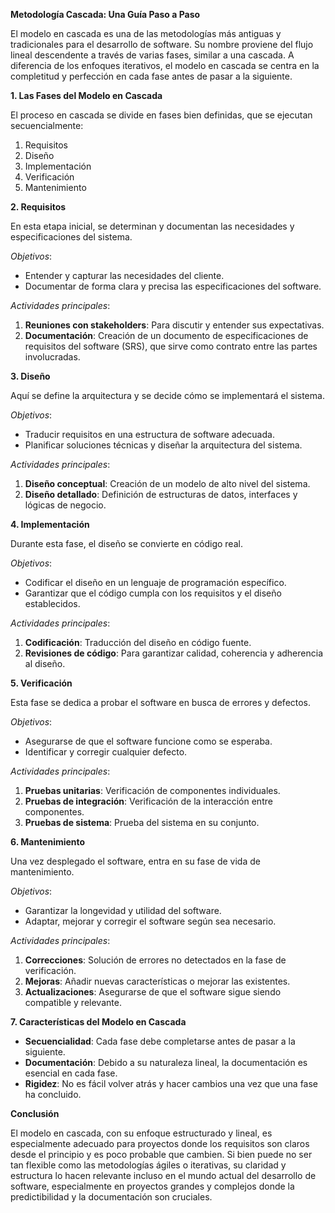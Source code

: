 **Metodología Cascada: Una Guía Paso a Paso**

El modelo en cascada es una de las metodologías más antiguas y tradicionales para el desarrollo de software. Su nombre proviene del flujo lineal descendente a través de varias fases, similar a una cascada. A diferencia de los enfoques iterativos, el modelo en cascada se centra en la completitud y perfección en cada fase antes de pasar a la siguiente.

**1. Las Fases del Modelo en Cascada**

El proceso en cascada se divide en fases bien definidas, que se ejecutan secuencialmente:

1. Requisitos
2. Diseño
3. Implementación
4. Verificación
5. Mantenimiento

**2. Requisitos**

En esta etapa inicial, se determinan y documentan las necesidades y especificaciones del sistema.

*Objetivos*:
- Entender y capturar las necesidades del cliente.
- Documentar de forma clara y precisa las especificaciones del software.

*Actividades principales*:
1. **Reuniones con stakeholders**: Para discutir y entender sus expectativas.
2. **Documentación**: Creación de un documento de especificaciones de requisitos del software (SRS), que sirve como contrato entre las partes involucradas.

**3. Diseño**

Aquí se define la arquitectura y se decide cómo se implementará el sistema.

*Objetivos*:
- Traducir requisitos en una estructura de software adecuada.
- Planificar soluciones técnicas y diseñar la arquitectura del sistema.

*Actividades principales*:
1. **Diseño conceptual**: Creación de un modelo de alto nivel del sistema.
2. **Diseño detallado**: Definición de estructuras de datos, interfaces y lógicas de negocio.

**4. Implementación**

Durante esta fase, el diseño se convierte en código real.

*Objetivos*:
- Codificar el diseño en un lenguaje de programación específico.
- Garantizar que el código cumpla con los requisitos y el diseño establecidos.

*Actividades principales*:
1. **Codificación**: Traducción del diseño en código fuente.
2. **Revisiones de código**: Para garantizar calidad, coherencia y adherencia al diseño.

**5. Verificación**

Esta fase se dedica a probar el software en busca de errores y defectos.

*Objetivos*:
- Asegurarse de que el software funcione como se esperaba.
- Identificar y corregir cualquier defecto.

*Actividades principales*:
1. **Pruebas unitarias**: Verificación de componentes individuales.
2. **Pruebas de integración**: Verificación de la interacción entre componentes.
3. **Pruebas de sistema**: Prueba del sistema en su conjunto.

**6. Mantenimiento**

Una vez desplegado el software, entra en su fase de vida de mantenimiento.

*Objetivos*:
- Garantizar la longevidad y utilidad del software.
- Adaptar, mejorar y corregir el software según sea necesario.

*Actividades principales*:
1. **Correcciones**: Solución de errores no detectados en la fase de verificación.
2. **Mejoras**: Añadir nuevas características o mejorar las existentes.
3. **Actualizaciones**: Asegurarse de que el software sigue siendo compatible y relevante.

**7. Características del Modelo en Cascada**

- **Secuencialidad**: Cada fase debe completarse antes de pasar a la siguiente.
- **Documentación**: Debido a su naturaleza lineal, la documentación es esencial en cada fase.
- **Rigidez**: No es fácil volver atrás y hacer cambios una vez que una fase ha concluido.

**Conclusión**

El modelo en cascada, con su enfoque estructurado y lineal, es especialmente adecuado para proyectos donde los requisitos son claros desde el principio y es poco probable que cambien. Si bien puede no ser tan flexible como las metodologías ágiles o iterativas, su claridad y estructura lo hacen relevante incluso en el mundo actual del desarrollo de software, especialmente en proyectos grandes y complejos donde la predictibilidad y la documentación son cruciales.
